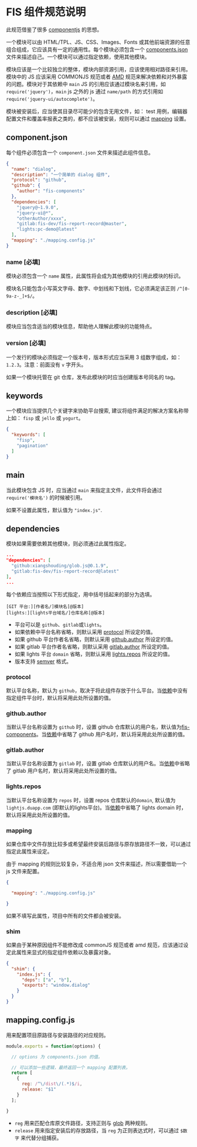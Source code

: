 FIS 组件规范说明
====

此规范借鉴了很多 [componentjs](https://github.com/componentjs/component) 的思想。

一个模块可以由 HTML/TPL、JS、CSS、Images、Fonts 或其他前端资源的任意组合组成，它应该具有一定的通用性。每个模块必须包含一个 [components.json](#componentjson) 文件来描述自己。一个模块可以通过指定依赖，使用其他模块。

模块应该是一个比较独立的整体，模块内部资源引用，应该使用相对路径来引用。模块中的 JS 应该采用 COMMONJS 规范或者 [AMD](https://github.com/amdjs/amdjs-api) 规范来解决依赖和对外暴露的问题。模块对于其依赖中 `main` JS 的引用应该通过模块名来引用，如 `require('jquery')`，`main` js 之外的 js 通过 `name/path` 的方式引用如 `require('jquery-ui/autocomplete')`。

模块被安装后，应当使其目录尽可能少的包含无用文件，如： test 用例，编辑器配置文件和覆盖率报表之类的，都不应该被安装，规则可以通过 [mapping](#mapping) 设置。

## component.json
每个组件必须包含一个 `component.json` 文件来描述此组件信息。

```json
{
  "name": "dialog",
  "description": "一个简单的 dialog 组件",
  "protocol": "github",
  "github": {
    "author": "fis-components"
  },
  "dependencies": [
    "jquery@~1.9.0",
    "jquery-ui@*",
    "otherAuthor/xxxx",
    "gitlab:fis-dev/fis-report-record@master",
    "lights:pc-demo@latest"
  ],
  "mapping": "./mapping.config.js"
}
```
### name [必填]

模块必须包含一个 `name` 属性，此属性将会成为其他模块的引用此模块的标识。

模块名只能包含小写英文字母、数字、中划线和下划线，它必须满足该正则 `/^[0-9a-z-_]+$/`。

### description [必填]

模块应当包含适当的模块信息，帮助他人理解此模块的功能特点。

### version [必填]

一个发行的模块必须指定一个版本号，版本形式应当采用 3 组数字组成，如：`1.2.3`。注意：前面没有 `v` 字开头。

如果一个模块托管在 git 仓库，发布此模块的时应当创建版本号同名的 tag。

## keywords

一个模块应当提供几个关键字来协助平台搜索, 建议将组件满足的解决方案名称带上如： `fisp` 或 `jello` 或 `yogurt`。

```json
{
  "keywords": [
    "fisp",
    "pagination"
  ]
}
```

## main

当此模块包含 JS 时，应当通过 `main` 来指定主文件，此文件将会通过 `require('模块名')` 的时候被引用。

如果不设置此属性，默认值为 `"index.js"`.

## dependencies

模块如果需要依赖其他模块，则必须通过此属性指定。

```json
...
"dependencies": [
  "github:xiangshouding/glob.js@0.1.9",
  "gitlab:fis-dev/fis-report-record@latest"
],
...
```

每个依赖应当按照以下形式指定，用中括号括起来的部分为选填。

```
[GIT 平台:][作者名/]模块名[@版本]
[lights:][lights平台域名/]仓库名称[@版本]
```

* 平台可以是 `github`、`gitlab`或`lights`。
* 如果依赖中平台名称省略，则默认采用 [protocol](#protocol) 所设定的值。
* 如果 github 平台作者名省略，则默认采用 [github.author](#githubauthor) 所设定的值。
* 如果 gitlab 平台作者名省略，则默认采用 [gitlab.author](#gitlabauthor) 所设定的值。
* 如果 lights 平台 `domain` 省略，则默认采用 [lights.repos](#lightsrepos) 所设定的值。
* 版本支持 [semver](https://github.com/npm/node-semver) 格式。

### protocol

默认平台名称，默认为 `github`，取决于将此组件存放于什么平台。当[依赖](#dependencies)中没有指定组件平台时，默认将采用此处所设置的值。

### github.author

当默认平台名称设置为 `github` 时，设置 github 仓库默认的用户名，默认值为[fis-components](https://github.com/fis-components)。当[依赖](#dependencies)中省略了 github 用户名时，默认将采用此处所设置的值。

### gitlab.author

当默认平台名称设置为 `gitlab` 时，设置 gitlab 仓库默认的用户名。当[依赖](#dependencies)中省略了 gitlab 用户名时，默认将采用此处所设置的值。

### lights.repos

当默认平台名称设置为 `repos` 时，设置 repos 仓库默认的`domain`, 默认值为 `lightjs.duapp.com` (即默认的lights平台)。当[依赖](#dependencies)中省略了 lights domain 时，默认将采用此处所设置的值。


### mapping

如果仓库中文件存放比较多或希望最终安装后路径与原存放路径不一致，可以通过指定此属性来设定。

由于 mapping 的规则比较复杂，不适合用 json 文件来描述，所以需要借助一个 js 文件来配置。

```json
{

  "mapping": "./mapping.config.js"

}
```

如果不填写此属性，项目中所有的文件都会被安装。

### shim

如果由于某种原因组件不能修改成 commonJS 规范或者 amd 规范，应该通过设定此属性来显式的指定组件依赖以及暴露对象。

```json
{
  "shim": {
    "index.js": {
      "deps": ["a", "b"],
      "exports": "window.dialog"
    }
  }
}
```


## mapping.config.js

用来配置项目原路径与安装路径的对应规则。


```javascript
module.exports = function(options) {

  // options 为 components.json 的值。

  // 可以添加一些逻辑，最终返回一个 mapping 配置列表。
  return [
    {
      reg: /^\/dist\/(.*)$/i,
      release: "$1"
    }
  ];

}
```

* `reg` 用来匹配仓库原文件路径，支持正则与 [glob](https://github.com/isaacs/node-glob) 两种规则。
* `release` 用来指定安装后的存放路径，当 `reg` 为正则表达式时，可以通过 `$数字` 来代替分组捕获。
